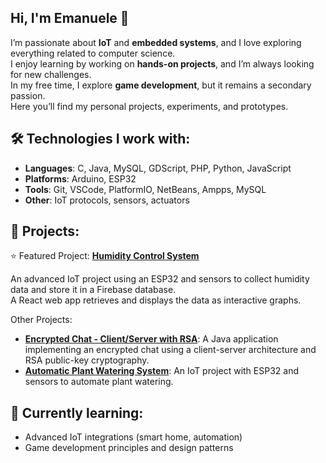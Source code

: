 ## Hi, I'm Emanuele 👋

I’m passionate about **IoT** and **embedded systems**, and I love exploring everything related to computer science.  
I enjoy learning by working on **hands-on projects**, and I’m always looking for new challenges.  
In my free time, I explore **game development**, but it remains a secondary passion.  
Here you’ll find my personal projects, experiments, and prototypes.

## 🛠️ Technologies I work with:
- **Languages**: C, Java, MySQL, GDScript, PHP, Python, JavaScript
- **Platforms**: Arduino, ESP32
- **Tools**: Git, VSCode, PlatformIO, NetBeans, Ampps, MySQL
- **Other**: IoT protocols, sensors, actuators

## 📂 Projects:
⭐ Featured Project: **[Humidity Control System](https://github.com/emanuele-rossi-4552/humidity-control)**

An advanced IoT project using an ESP32 and sensors to collect humidity data and store it in a Firebase database.  
A React web app retrieves and displays the data as interactive graphs.

Other Projects:
- **[Encrypted Chat - Client/Server with RSA](https://github.com/emanuele-rossi-4552/ClientServer-chat-crittografata)**: A Java application implementing an encrypted chat using a client-server architecture and RSA public-key cryptography.
- **[Automatic Plant Watering System](https://github.com/emanuele-rossi-4552/automatic-watering.git)**: An IoT project with ESP32 and sensors to automate plant watering.

## 🌱 Currently learning:
- Advanced IoT integrations (smart home, automation)
- Game development principles and design patterns


<!--
**emanuele-rossi-4552/emanuele-rossi-4552** is a ✨ _special_ ✨ repository because its `README.md` (this file) appears on your GitHub profile.

Here are some ideas to get you started:

- 🔭 I’m currently working on ...
- 🌱 I’m currently learning ...
- 👯 I’m looking to collaborate on ...
- 🤔 I’m looking for help with ...
- 💬 Ask me about ...
- 📫 How to reach me: ...
- 😄 Pronouns: ...
- ⚡ Fun fact: ...
-->
